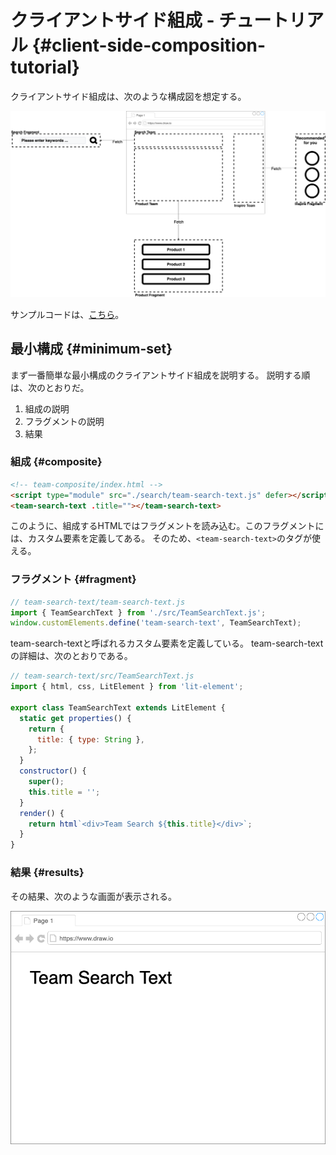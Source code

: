 # クライアントサイド組成 - チュートリアル {#client-side-composition-tutorial}

クライアントサイド組成は、次のような構成図を想定する。

![client-side-composition](../../assets/images/drawio/microfrontends/client-side-composition.png)

サンプルコードは、[こちら](https://github.com/Silver-birder/micro-frontends-sample-codes/tree/main/pattern/client_side)。

## 最小構成 {#minimum-set}

まず一番簡単な最小構成のクライアントサイド組成を説明する。
説明する順は、次のとおりだ。

1. 組成の説明
2. フラグメントの説明
3. 結果

### 組成 {#composite}

```html
<!-- team-composite/index.html -->
<script type="module" src="./search/team-search-text.js" defer></script>
<team-search-text .title=""></team-search-text>
```

このように、組成するHTMLではフラグメントを読み込む。このフラグメントには、カスタム要素を定義してある。
そのため、`<team-search-text>`のタグが使える。

### フラグメント {#fragment}

```javascript
// team-search-text/team-search-text.js
import { TeamSearchText } from './src/TeamSearchText.js';
window.customElements.define('team-search-text', TeamSearchText);
```

team-search-textと呼ばれるカスタム要素を定義している。
team-search-textの詳細は、次のとおりである。

```javascript
// team-search-text/src/TeamSearchText.js
import { html, css, LitElement } from 'lit-element';

export class TeamSearchText extends LitElement {
  static get properties() {
    return {
      title: { type: String },
    };
  }
  constructor() {
    super();
    this.title = '';
  }
  render() {
    return html`<div>Team Search ${this.title}</div>`;
  }
}
```

### 結果 {#results}

その結果、次のような画面が表示される。

![minimum_set_client_side_composition_tutorial](../../assets/images/drawio/tutorial/minimum_set_client_side_composition_tutorial.png)